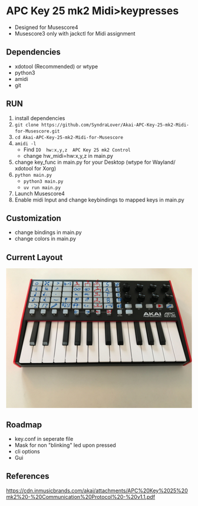# APC Key 25 mk2 Midi>keypresses
- Designed for Musescore4
- Musescore3 only with jackctl for Midi assignment

## Dependencies
- xdotool (Recommended) or wtype
- python3
- amidi
- git

## RUN
1. install dependencies
2. `git clone https://github.com/SyndraLover/Akai-APC-Key-25-mk2-Midi-for-Musescore.git`
3. `cd Akai-APC-Key-25-mk2-Midi-for-Musescore`
4. `amidi -l`
    - Find `IO  hw:x,y,z  APC Key 25 mk2 Control`
    - change hw_midi=hw:x,y,z in main.py
5. change key_func in main.py for your Desktop (wtype for Wayland/ xdotool for Xorg)
6. `python main.py`
    - `python3 main.py`
    - `uv run main.py`
7. Launch Musescore4
8. Enable midi Input and change keybindings to mapped keys in main.py

## Customization
- change bindings in main.py
- change colors in main.py
## Current Layout
![Current Layout](Layout.png)
## Roadmap
- key.conf in seperate file
- Mask for non "blinking" led upon pressed
- cli options
- Gui

## References
https://cdn.inmusicbrands.com/akai/attachments/APC%20Key%2025%20mk2%20-%20Communication%20Protocol%20-%20v1.1.pdf